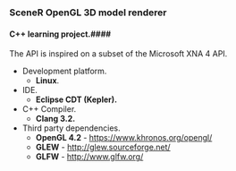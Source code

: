 ### SceneR OpenGL 3D model renderer 

#### C++ learning project.####
The API is inspired on a subset of the Microsoft XNA 4 API.

* Development platform.
    * **Linux**.
* IDE. 
    * **Eclipse CDT (Kepler).**
* C++ Compiler.
    * **Clang 3.2.**
* Third party dependencies.
    * **OpenGL 4.2** - https://www.khronos.org/opengl/
    * **GLEW**       - http://glew.sourceforge.net/
    * **GLFW**       - http://www.glfw.org/

